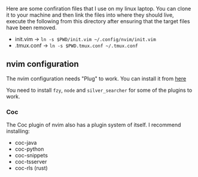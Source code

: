 Here are some confiration files that I use on my linux laptop. You can clone it to your machine and then link the files into where they should live, execute the following from this directory after ensuring that the target files have been removed.

* init.vim -> `ln -s $PWD/init.vim ~/.config/nvim/init.vim`
* .tmux.conf -> `ln -s $PWD.tmux.conf ~/.tmux.conf`

## nvim configuration

The nvim configuration needs "Plug" to work. You can install it from [here](https://github.com/junegunn/vim-plug)

You need to install `fzy`, `node` and `silver_searcher` for some of the plugins to work.

### Coc

The Coc plugin of nvim also has a plugin system of itself. I recommend installing:
* coc-java
* coc-python
* coc-snippets
* coc-tsserver
* coc-rls (rust)
